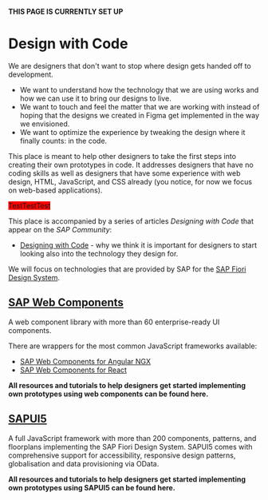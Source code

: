 **THIS PAGE IS CURRENTLY SET UP**


# Design with Code

We are designers that don't want to stop where design gets handed off to development. 

* We want to understand how the technology that we are using works and how we can use it to bring our designs to live. 
* We want to touch and feel the matter that we are working with instead of hoping that the designs we created in Figma get implemented in the way we envisioned.
* We want to optimize the experience by tweaking the design where it finally counts: in the code.

This place is meant to help other designers to take the first steps into creating their own prototypes in code. It addresses designers that have no coding skills as well as designers that have some experience with web design, HTML, JavaScript, and CSS already (you notice, for now we focus on web-based applications).

<div style="display:flex; flex-direction: row; flex:auto; gap:20;">
  <div style="background-color:red; corner-radius: 12;">Test</div>
  <div style="background-color:red; corner-radius: 12;">Test</div>
  <div style="background-color:red; corner-radius: 12;">Test</div>
</div>

This place is accompanied by a series of articles *Designing with Code* that appear on the *SAP Community*: 

* [Designing with Code](https://blogs.sap.com/2023/10/29/designing-with-code/) - why we think it is important for designers to start looking also into the technology they design for.

We will focus on technologies that are provided by SAP for the [SAP Fiori Design System](https://experience.sap.com/fiori-design/).

## [SAP Web Components](https://sap.github.io/ui5-webcomponents/)

A web component library with more than 60 enterprise-ready UI components. 

There are wrappers for the most common JavaScript frameworks available:

* [SAP Web Components for Angular NGX](https://github.com/SAP/ui5-webcomponents-ngx)
* [SAP Web Components for React](https://github.com/SAP/ui5-webcomponents-react)

**All resources and tutorials to help designers get started implementing own prototypes using web components can be found here.**

## [SAPUI5](https://sapui5.hana.ondemand.com/#/)

A full JavaScript framework with more than 200 components, patterns, and floorplans implementing the SAP Fiori Design System. SAPUI5 comes with comprehensive support for accessibility, responsive design patterns, globalisation and data provisioning via OData. 

**All resources and tutorials to help designers get started implementing own prototypes using SAPUI5 can be found here.**

